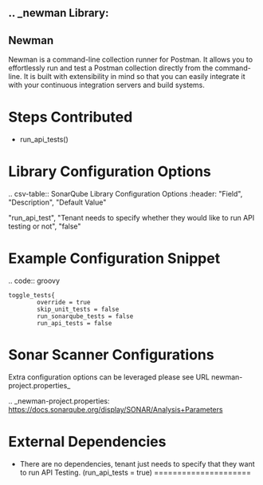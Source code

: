 .. _newman Library: 
---------
Newman
---------

Newman is a command-line collection runner for Postman. It allows you to effortlessly run and test a Postman collection directly from the command-line. It is built with extensibility in mind so that you can easily integrate it with your continuous integration servers and build systems.

Steps Contributed
=================
* run_api_tests()


Library Configuration Options
=============================


.. csv-table::  SonarQube Library Configuration Options
   :header: "Field", "Description", "Default Value"

   "run_api_test", "Tenant needs to specify whether they would like to run API testing or not", "false"
   


Example Configuration Snippet
=============================

.. code:: groovy

    toggle_tests{
            override = true
            skip_unit_tests = false
            run_sonarqube_tests = false
            run_api_tests = false

Sonar Scanner Configurations
============================

Extra configuration options can be leveraged please see URL newman-project.properties_

.. _newman-project.properties: https://docs.sonarqube.org/display/SONAR/Analysis+Parameters

External Dependencies
=====================

* There are no dependencies, tenant just needs to specify that they want to run API Testing. (run_api_tests = true)
=====================
